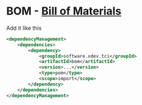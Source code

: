 # BOM - [Bill of Materials](https://maven.apache.org/guides/introduction/introduction-to-dependency-mechanism.html#Bill_of_Materials_.28BOM.29_POMs)

Add it like this
```xml
<dependencyManagement>
    <dependencies>
        <dependency>
            <groupId>software.xdev.tci</groupId>
            <artifactId>bom</artifactId>
            <version>...</version>
            <type>pom</type>
            <scope>import</scope>
        </dependency>
    </dependencies>
</dependencyManagement>
```